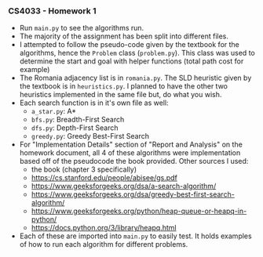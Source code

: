 ### CS4033 - Homework 1
- Run `main.py` to see the algorithms run.
- The majority of the assignment has been split into different files.
- I attempted to follow the pseudo-code given by the textbook for the algorithms, hence the `Problem` class (`problem.py`). This class was used to determine the start and goal with helper functions (total path cost for example)
- The Romania adjacency list is in `romania.py`. The SLD heuristic given by the textbook is in `heuristics.py`. I planned to have the other two heuristics implemented in the same file but, do what you wish.
- Each search function is in it's own file as well:
    - `a_star.py`: A*
    - `bfs.py`: Breadth-First Search 
    - `dfs.py`: Depth-First Search
    - `greedy.py`: Greedy Best-First Search
- For "Implementation Details" section of "Report and Analysis" on the homework document, all 4 of these algorithms were implementation based off of the pseudocode the book provided. Other sources I used:
    - the book (chapter 3 specifically)
    - https://cs.stanford.edu/people/abisee/gs.pdf
    - https://www.geeksforgeeks.org/dsa/a-search-algorithm/
    - https://www.geeksforgeeks.org/dsa/greedy-best-first-search-algorithm/
    - https://www.geeksforgeeks.org/python/heap-queue-or-heapq-in-python/
    - https://docs.python.org/3/library/heapq.html
- Each of these are imported into `main.py` to easily test. It holds examples of how to run each algorithm for different problems.
